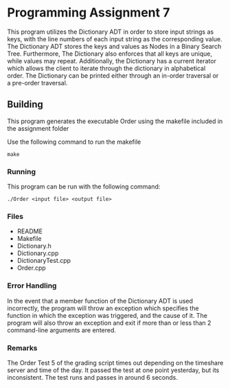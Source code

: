# Programming Assignment 7


This program utilizes the Dictionary ADT in order to store input strings as keys, with the line numbers of each input string as the corresponding value. The Dictionary ADT stores the keys and values as Nodes in a Binary Search Tree. Furthermore, The Dictionary also enforces that all keys are unique, while values may repeat. Additionally, the Dictionary has a current iterator which allows the client to iterate through the dictionary in alphabetical order. The Dictionary can be printed either through an in-order traversal or a pre-order traversal.

## Building

This program generates the executable Order using the makefile included in the assignment folder

Use the following command to run the makefile
```
make
```

### Running

This program can be run with the following command:
```
./Order <input file> <output file>
```

### Files

- README 
- Makefile 
- Dictionary.h
- Dictionary.cpp 
- DictionaryTest.cpp 
- Order.cpp 

### Error Handling

In the event that a member function of the Dictionary ADT is used incorrectly, the program will throw an exception which specifies the function in which the exception was triggered, and the cause of it. The program will also throw an exception and exit if more than or less than 2 command-line arguments are entered.

### Remarks

The Order Test 5 of the grading script times out depending on the timeshare server and time of the day. It passed the test at one point yesterday, but its inconsistent. The test runs and passes in around 6 seconds.
